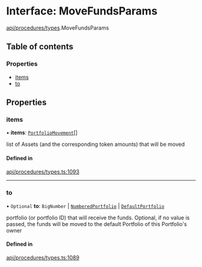 # Interface: MoveFundsParams

[api/procedures/types](../wiki/api.procedures.types).MoveFundsParams

## Table of contents

### Properties

- [items](../wiki/api.procedures.types.MoveFundsParams#items)
- [to](../wiki/api.procedures.types.MoveFundsParams#to)

## Properties

### items

• **items**: [`PortfolioMovement`](../wiki/types#portfoliomovement)[]

list of Assets (and the corresponding token amounts) that will be moved

#### Defined in

[api/procedures/types.ts:1093](https://github.com/PolymeshAssociation/polymesh-sdk/blob/079537ad/src/api/procedures/types.ts#L1093)

___

### to

• `Optional` **to**: `BigNumber` \| [`NumberedPortfolio`](../wiki/api.entities.NumberedPortfolio.NumberedPortfolio) \| [`DefaultPortfolio`](../wiki/api.entities.DefaultPortfolio.DefaultPortfolio)

portfolio (or portfolio ID) that will receive the funds. Optional, if no value is passed, the funds will be moved to the default Portfolio of this Portfolio's owner

#### Defined in

[api/procedures/types.ts:1089](https://github.com/PolymeshAssociation/polymesh-sdk/blob/079537ad/src/api/procedures/types.ts#L1089)
